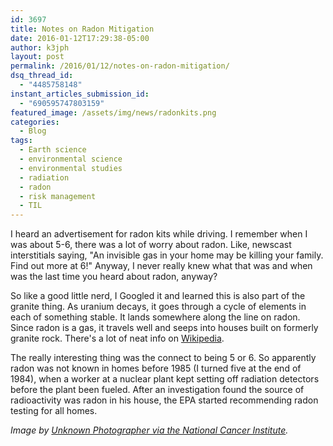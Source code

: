 ```yaml
---
id: 3697
title: Notes on Radon Mitigation
date: 2016-01-12T17:29:38-05:00
author: k3jph
layout: post
permalink: /2016/01/12/notes-on-radon-mitigation/
dsq_thread_id:
  - "4485758148"
instant_articles_submission_id:
  - "690595747803159"
featured_image: /assets/img/news/radonkits.png
categories:
  - Blog
tags:
  - Earth science
  - environmental science
  - environmental studies
  - radiation
  - radon
  - risk management
  - TIL
---
```

I heard an advertisement for radon kits while driving.  I remember when I was about 5-6, there was a lot of worry about radon.  Like, newscast interstitials saying, "An invisible gas in your home may be killing your family.  Find out more at 6!"   Anyway, I never really knew what that was and when was the last time you heard about radon, anyway?

So like a good little nerd, I Googled it and learned this is also part of the granite thing.  As uranium decays, it goes through a cycle of elements in each of something stable.  It lands somewhere along the line on radon.  Since radon is a gas, it travels well and seeps into houses built on formerly granite rock.  There's a lot of neat info on [Wikipedia](https://en.wikipedia.org/wiki/Radon).

The really interesting thing was the connect to being 5 or 6.  So apparently radon was not known in homes before 1985 (I turned five at the end of 1984), when a worker at a nuclear plant kept setting off radiation detectors before the plant been fueled.  After an investigation found the source of radioactivity was radon in his house, the EPA started recommending radon testing for all homes.  

_Image by [Unknown Photographer via the National Cancer Institute](https://visualsonline.cancer.gov/details.cfm?imageid=2344)._

